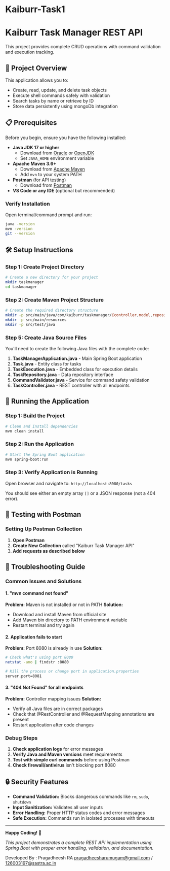 # Kaiburr-Task1

# Kaiburr Task Manager REST API

This project provides complete CRUD operations with command validation and execution tracking.

## 🚀 Project Overview

This application allows you to:
- Create, read, update, and delete task objects
- Execute shell commands safely with validation
- Search tasks by name or retrieve by ID
- Store data persistently using mongoDb integration

## 📋 Prerequisites

Before you begin, ensure you have the following installed:

- **Java JDK 17 or higher** 
  - Download from [Oracle](https://www.oracle.com/java/technologies/downloads/) or [OpenJDK](https://adoptium.net/)
  - Set `JAVA_HOME` environment variable
- **Apache Maven 3.6+**
  - Download from [Apache Maven](https://maven.apache.org/download.cgi)
  - Add `mvn` to your system PATH
- **Postman** (for API testing)
  - Download from [Postman](https://www.postman.com/downloads/)
- **VS Code or any IDE** (optional but recommended)

### Verify Installation

Open terminal/command prompt and run:
```bash
java -version
mvn -version
git --version
```


## 🛠️ Setup Instructions

### Step 1: Create Project Directory

```bash
# Create a new directory for your project
mkdir taskmanager
cd taskmanager
```

### Step 2: Create Maven Project Structure

```bash
# Create the required directory structure
mkdir -p src/main/java/com/kaiburr/taskmanager/{controller,model,repository,service}
mkdir -p src/main/resources
mkdir -p src/test/java
```


### Step 5: Create Java Source Files

You'll need to create the following Java files with the complete code:

1. **TaskManagerApplication.java** - Main Spring Boot application
2. **Task.java** - Entity class for tasks
3. **TaskExecution.java** - Embedded class for execution details
4. **TaskRepository.java** - Data repository interface
5. **CommandValidator.java** - Service for command safety validation
6. **TaskController.java** - REST controller with all endpoints


## 🚀 Running the Application

### Step 1: Build the Project

```bash
# Clean and install dependencies
mvn clean install
```

### Step 2: Run the Application

```bash
# Start the Spring Boot application
mvn spring-boot:run
```


### Step 3: Verify Application is Running

Open browser and navigate to: `http://localhost:8080/tasks`

You should see either an empty array `[]` or a JSON response (not a 404 error).

## 🧪 Testing with Postman

### Setting Up Postman Collection

1. **Open Postman**
2. **Create New Collection** called "Kaiburr Task Manager API"
3. **Add requests as described below**


## 🐛 Troubleshooting Guide

### Common Issues and Solutions

#### 1. "mvn command not found"
**Problem:** Maven is not installed or not in PATH
**Solution:**
- Download and install Maven from official site
- Add Maven bin directory to PATH environment variable
- Restart terminal and try again

#### 2. Application fails to start
**Problem:** Port 8080 is already in use
**Solution:**
```bash
# Check what's using port 8080
netstat -ano | findstr :8080

# Kill the process or change port in application.properties
server.port=8081
```

#### 3. "404 Not Found" for all endpoints
**Problem:** Controller mapping issues
**Solution:**
- Verify all Java files are in correct packages
- Check that @RestController and @RequestMapping annotations are present
- Restart application after code changes

### Debug Steps

1. **Check application logs** for error messages
2. **Verify Java and Maven versions** meet requirements
3. **Test with simple curl commands** before using Postman
4. **Check firewall/antivirus** isn't blocking port 8080


## 🔒 Security Features

- **Command Validation:** Blocks dangerous commands like `rm`, `sudo`, `shutdown`
- **Input Sanitization:** Validates all user inputs
- **Error Handling:** Proper HTTP status codes and error messages
- **Safe Execution:** Commands run in isolated processes with timeouts



---

**Happy Coding! 🎉**

*This project demonstrates a complete REST API implementation using Spring Boot with proper error handling, validation, and documentation.*

Developed By :
Pragadheesh RA
pragadheesharumugam@gmail.com / 126003197@sastra.ac.in
